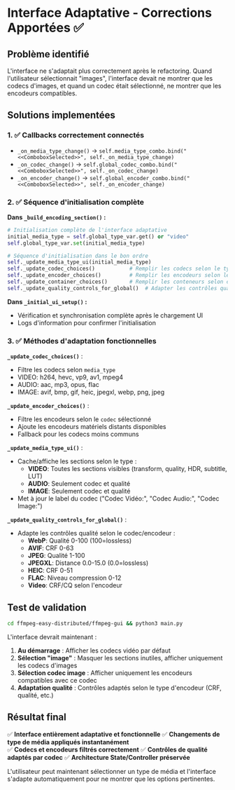 # Interface Adaptative - Corrections Apportées ✅

## Problème identifié
L'interface ne s'adaptait plus correctement après le refactoring. Quand l'utilisateur sélectionnait "images", l'interface devait ne montrer que les codecs d'images, et quand un codec était sélectionné, ne montrer que les encodeurs compatibles.

## Solutions implementées

### 1. ✅ Callbacks correctement connectés
- `_on_media_type_change()` → `self.media_type_combo.bind("<<ComboboxSelected>>", self._on_media_type_change)`
- `_on_codec_change()` → `self.global_codec_combo.bind("<<ComboboxSelected>>", self._on_codec_change)`  
- `_on_encoder_change()` → `self.global_encoder_combo.bind("<<ComboboxSelected>>", self._on_encoder_change)`

### 2. ✅ Séquence d'initialisation complète
**Dans `_build_encoding_section()` :**
```python
# Initialisation complète de l'interface adaptative
initial_media_type = self.global_type_var.get() or "video"
self.global_type_var.set(initial_media_type)

# Séquence d'initialisation dans le bon ordre
self._update_media_type_ui(initial_media_type)
self._update_codec_choices()           # Remplir les codecs selon le type de média
self._update_encoder_choices()         # Remplir les encodeurs selon le codec
self._update_container_choices()       # Remplir les conteneurs selon codec/encodeur
self._update_quality_controls_for_global()  # Adapter les contrôles qualité
```

**Dans `_initial_ui_setup()` :**
- Vérification et synchronisation complète après le chargement UI
- Logs d'information pour confirmer l'initialisation

### 3. ✅ Méthodes d'adaptation fonctionnelles

**`_update_codec_choices()`** :
- Filtre les codecs selon `media_type` 
- VIDEO: h264, hevc, vp9, av1, mpeg4
- AUDIO: aac, mp3, opus, flac
- IMAGE: avif, bmp, gif, heic, jpegxl, webp, png, jpeg

**`_update_encoder_choices()`** :
- Filtre les encodeurs selon le `codec` sélectionné
- Ajoute les encodeurs matériels distants disponibles
- Fallback pour les codecs moins communs

**`_update_media_type_ui()`** :
- Cache/affiche les sections selon le type :
  - **VIDEO**: Toutes les sections visibles (transform, quality, HDR, subtitle, LUT)
  - **AUDIO**: Seulement codec et qualité
  - **IMAGE**: Seulement codec et qualité
- Met à jour le label du codec ("Codec Vidéo:", "Codec Audio:", "Codec Image:")

**`_update_quality_controls_for_global()`** :
- Adapte les contrôles qualité selon le codec/encodeur :
  - **WebP**: Qualité 0-100 (100=lossless)
  - **AVIF**: CRF 0-63
  - **JPEG**: Qualité 1-100  
  - **JPEGXL**: Distance 0.0-15.0 (0.0=lossless)
  - **HEIC**: CRF 0-51
  - **FLAC**: Niveau compression 0-12
  - **Video**: CRF/CQ selon l'encodeur

## Test de validation

```bash
cd ffmpeg-easy-distributed/ffmpeg-gui && python3 main.py
```

L'interface devrait maintenant :

1. **Au démarrage** : Afficher les codecs vidéo par défaut
2. **Sélection "image"** : Masquer les sections inutiles, afficher uniquement les codecs d'images
3. **Sélection codec image** : Afficher uniquement les encodeurs compatibles avec ce codec
4. **Adaptation qualité** : Contrôles adaptés selon le type d'encodeur (CRF, qualité, etc.)

## Résultat final

✅ **Interface entièrement adaptative et fonctionnelle**
✅ **Changements de type de média appliqués instantanément**  
✅ **Codecs et encodeurs filtrés correctement**
✅ **Contrôles de qualité adaptés par codec**
✅ **Architecture State/Controller préservée**

L'utilisateur peut maintenant sélectionner un type de média et l'interface s'adapte automatiquement pour ne montrer que les options pertinentes. 
